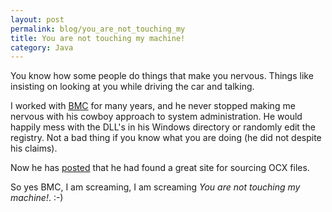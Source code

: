 ```yaml
---
layout: post
permalink: blog/you_are_not_touching_my
title: You are not touching my machine!
category: Java
---
```


<p>
You know how some people do things that make you nervous. Things like insisting on looking at you while driving the car and talking.

</p>
<p>
I worked with <a href="http://www.jroller.com/page/bcarney">BMC</a> for many years, and he never stopped making me nervous with his cowboy approach to system administration. He would happily mess with the DLL's in his Windows directory or randomly edit the registry. Not a bad thing if you know what you are doing (he did not despite his claims).

</p>
<p>
Now he has <a href="http://www.jroller.com/page/bcarney/20050426#dll_cruising">posted</a> that he had found a great site for sourcing OCX files.

</p>
<p>
So yes BMC, I am screaming, I am screaming <i>You are not touching my machine!</i>. :-)

</p>
